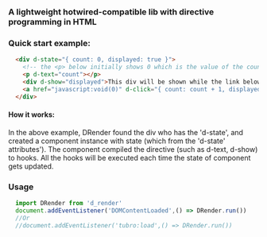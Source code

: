### A lightweight hotwired-compatible lib with directive programming in HTML

### Quick start example:

```html
  <div d-state="{ count: 0, displayed: true }">
    <!-- the <p> below initially shows 0 which is the value of the count var we set in d-state -->
    <p d-text="count"></p>
    <div d-show="displayed">This div will be shown while the link below was clicked odd number of times.</div>
    <a href="javascript:void(0)" d-click="{ count: count + 1, displayed: !displayed }">Clicking on this link increases the count, and toggles the div display.</a>
  </div>
```

#### How it works:
   In the above example, DRender found the div who has the 'd-state', and created a component instance with state (which from the 'd-state' attributes').
   The component compiled the directive (such as d-text, d-show) to hooks.
   All the hooks will be executed each time the state of component gets updated.

### Usage
```js
  import DRender from 'd_render'
  document.addEventListener('DOMContentLoaded',() => DRender.run())
  //Or
  //document.addEventListener('tubro:load',() => DRender.run())
```
